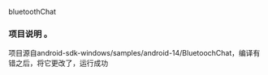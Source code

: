 bluetoothChat

### 项目说明 。
  项目源自android-sdk-windows/samples/android-14/BluetoochChat，编译有错之后，将它更改了，运行成功
  
  
